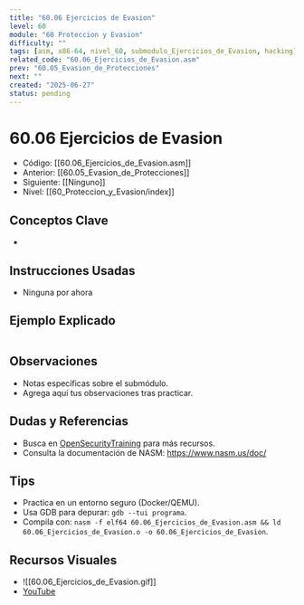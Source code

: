 ```yaml
---
title: "60.06 Ejercicios de Evasion"
level: 60
module: "60 Proteccion y Evasion"
difficulty: ""
tags: [asm, x86-64, nivel_60, submodulo_Ejercicios_de_Evasion, hacking]
related_code: "60.06_Ejercicios_de_Evasion.asm"
prev: "60.05_Evasion_de_Protecciones"
next: ""
created: "2025-06-27"
status: pending
---
```


# 60.06 Ejercicios de Evasion

- Código: [[60.06_Ejercicios_de_Evasion.asm]]  
- Anterior: [[60.05_Evasion_de_Protecciones]]  
- Siguiente: [[Ninguno]]  
- Nivel: [[60_Proteccion_y_Evasion/index]]  

## Conceptos Clave
- 

## Instrucciones Usadas
- Ninguna por ahora

## Ejemplo Explicado
```asm

```

## Observaciones
- Notas específicas sobre el submódulo.
- Agrega aquí tus observaciones tras practicar.

## Dudas y Referencias
- Busca en [OpenSecurityTraining](https://opensecuritytraining.info/) para más recursos.
- Consulta la documentación de NASM: https://www.nasm.us/doc/

## Tips
- Practica en un entorno seguro (Docker/QEMU).
- Usa GDB para depurar: `gdb --tui programa`.
- Compila con: `nasm -f elf64 60.06_Ejercicios_de_Evasion.asm && ld 60.06_Ejercicios_de_Evasion.o -o 60.06_Ejercicios_de_Evasion`.

## Recursos Visuales
- ![[60.06_Ejercicios_de_Evasion.gif]]  
- [YouTube](https://youtube.com/placeholder)
